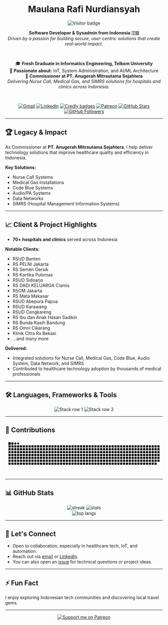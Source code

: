 <!--
  README.md — Professional & Structured GitHub Profile
  Author: Maulana Rafi Nurdiansyah
-->

<div align="center">

  <h1>Maulana Rafi Nurdiansyah</h1>

  <!-- Visitor badge moved below name -->
  <img src="https://visitor-badge.laobi.icu/badge?page_id=termaulmaul.termaulmaul" alt="Visitor badge" loading="lazy" />

  <strong>Software Developer & Sysadmin from Indonesia 🇮🇩</strong>  
  <em>Driven by a passion for building secure, user-centric solutions that create real-world impact.</em>

  <br/>

  🎓 <strong>Fresh Graduate in Informatics Engineering, Telkom University</strong>  
  🌱 <strong>Passionate about:</strong> IoT, System Administration, and AI/ML Architecture  
  🏥 <strong>Commissioner at PT. Anugerah Mitrautama Sejahtera</strong>  
  <em>Delivering Nurse Call, Medical Gas, and SIMRS solutions for hospitals and clinics across Indonesia.</em>

  <br/>

  <a href="mailto:maulana.rafi1717@gmail.com"><img src="https://img.shields.io/badge/Gmail-333333?style=for-the-badge&logo=gmail&logoColor=red" alt="Gmail" loading="lazy" /></a>
  <a href="https://www.linkedin.com/in/maulana-rafi-0a0349179/" target="_blank" rel="noopener noreferrer"><img src="https://img.shields.io/badge/LinkedIn-0077B5?style=for-the-badge&logo=linkedin&logoColor=white" alt="LinkedIn" loading="lazy" /></a>
  <a href="https://credly.com/users/maulana-rafi/badges" target="_blank" rel="noopener noreferrer"><img src="https://img.shields.io/badge/Credly-FF5722?style=for-the-badge&logo=Credly&logoColor=white" alt="Credly badges" loading="lazy" /></a>
  <a href="https://patreon.com/hipsterweeds" target="_blank" rel="noopener noreferrer"><img src="https://img.shields.io/badge/-Patreon-ff7389?style=for-the-badge&logo=patreon&logoColor=white" alt="Patreon" loading="lazy"/></a>
  <a href="https://github.com/termaulmaul?tab=repositories&sort=stargazers" target="_blank" rel="noopener noreferrer"><img src="https://custom-icon-badges.demolab.com/github/stars/termaulmaul?color=B8B92B&style=for-the-badge&labelColor=959532&logo=star" alt="GitHub Stars" loading="lazy"/></a>
  <a href="https://github.com/termaulmaul" target="_blank" rel="noopener noreferrer"><img src="https://img.shields.io/github/followers/termaulmaul?color=236ad3&style=for-the-badge&logo=github&label=Follow" alt="GitHub Followers" loading="lazy"/></a>

</div>

---

## 🏆 Legacy & Impact

As Commissioner at **PT. Anugerah Mitrautama Sejahtera**, I help deliver technology solutions that improve healthcare quality and efficiency in Indonesia.

**Key Solutions:**
- Nurse Call Systems
- Medical Gas Installations
- Code Blue Systems
- Audio/PA Systems
- Data Networks
- SIMRS (Hospital Management Information Systems)

---

## 📈 Client & Project Highlights

- **70+ hospitals and clinics** served across Indonesia

**Notable Clients:**
- RSUD Banten
- RS PELNI Jakarta
- RS Semen Gersik
- RS Kartika Pulomas
- RSUD Sidoarjo
- RS DADI KELUARGA Ciamis
- RSCM Jakarta
- RS Mata Makasar
- RSUD Abepura Papua
- RSUD Karawang
- RSUD Cengkareng
- RS Ibu dan Anak Hasan Sadikin
- RS Bunda Kasih Bandung
- RS Omni Cikarang
- Klinik Citra Rx Bekasi
- ...and many more

**Delivered:**
- Integrated solutions for Nurse Call, Medical Gas, Code Blue, Audio System, Data Network, and SIMRS
- Contributed to healthcare technology adoption by thousands of medical professionals

---

## 🛠️ Languages, Frameworks & Tools

<div align="center">
  <img alt="Stack row 1" src="https://skillicons.dev/icons?i=react,flutter,electron,php,bootstrap,html,css,vscode,github,figma,tailwind,git,r" loading="lazy" />
  <img alt="Stack row 2" src="https://skillicons.dev/icons?i=nodejs,laravel,python,javascript,typescript,express,firebase,mongodb,docker,java,nextjs,mysql,flask" loading="lazy" />
</div>

---

## 🐍 Contributions

<div align="center">
  <img alt="snake eating my contributions" src="https://raw.githubusercontent.com/salesp07/salesp07/output/github-contribution-grid-snake.svg" loading="lazy" />
</div>

---

## 📊 GitHub Stats

<div align="center">
  <img title="GitHub streak stats" alt="streak" src="https://github-readme-streak-stats.herokuapp.com/?user=termaulmaul&theme=dark&hide_border=true&stroke=f53b3b" loading="lazy"/>
  <img height="200" title="GitHub profile stats" alt="stats" src="https://github-readme-stats.vercel.app/api?username=termaulmaul&hide_border=true&show_icons=true&count_private=true&theme=gruvbox&bg_color=151515" loading="lazy">
  <br/>
  <img width="325" align="center" title="Top languages" alt="top langs" src="https://github-readme-stats-salesp07.vercel.app/api/top-langs/?username=termaulmaul&hide=HTML&langs_count=8&layout=compact&theme=react&border_radius=10&size_weight=0.5&count_weight=0.5&exclude_repo=github-readme-stats" loading="lazy" />
</div>

---

## 🤝 Let's Connect

- Open to collaboration, especially in healthcare tech, IoT, and automation.
- Reach out via [email](mailto:maulana.rafi1717@gmail.com) or [LinkedIn](https://www.linkedin.com/in/maulana-rafi-0a0349179/).
- You can also open an [issue](https://github.com/termaulmaul/termaulmaul/issues) for technical questions or project ideas.

---

## ⚡ Fun Fact

I enjoy exploring Indonesian tech communities and discovering local travel gems.

---

<div align="center">
  <a href="https://patreon.com/hipsterweeds" target="_blank" rel="noopener noreferrer">
    <img height="64" style="border:0px;height:64px;" src="https://img.shields.io/badge/-Patreon-ff7389?style=for-the-badge&logo=patreon&logoColor=white" border="0" alt="Support me on Patreon" loading="lazy" />
  </a>
</div>
